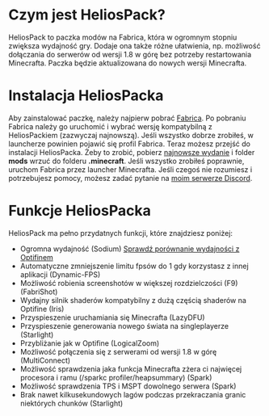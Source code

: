 # Czym jest HeliosPack?

HeliosPack to paczka modów na Fabrica, która w ogromnym stopniu zwiększa wydajność gry. Dodaje ona także różne ułatwienia, np. możliwość dołączania do serwerów od wersji 1.8 w górę bez potrzeby restartowania Minecrafta. Paczka będzie aktualizowana do nowych wersji Minecrafta.


# Instalacja HeliosPacka

Aby zainstalować paczkę, należy najpierw pobrać [Fabrica](https://fabricmc.net/use/). Po pobraniu Fabrica należy go uruchomić i wybrać wersję kompatybilną z HeliosPackiem (zazwyczaj najnowszą). Jeśli wszystko dobrze zrobiłeś, w launcherze powinien pojawić się profil Fabrica. Teraz możesz przejść do instalacji HeliosPacka. Żeby to zrobić, pobierz [najnowsze wydanie](https://github.com/Helios3991/heliospack/releases/) i folder **mods** wrzuć do folderu **.minecraft**. Jeśli wszystko zrobiłeś poprawnie, uruchom Fabrica przez launcher Minecrafta. Jeśli czegoś nie rozumiesz i potrzebujesz pomocy, możesz zadać pytanie na [moim serwerze Discord](https://discord.gg/KB7ghEn).


# Funkcje HeliosPacka

HeliosPack ma pełno przydatnych funkcji, które znajdziesz poniżej:

- Ogromna wydajność (Sodium) [Sprawdź porównanie wydajności z Optifinem](https://thecatapi.com/)
- Automatyczne zmniejszenie limitu fpsów do 1 gdy korzystasz z innej aplikacji (Dynamic-FPS)
- Możliwość robienia screenshotów w większej rozdzielczości (F9) (FabriShot)
- Wydajny silnik shaderów kompatybilny z dużą częścią shaderów na Optifine (Iris)
- Przyspieszenie uruchamiania się Minecrafta (LazyDFU)
- Przyspieszenie generowania nowego świata na singleplayerze (Starlight)
- Przybliżanie jak w Optifine (LogicalZoom)
- Możliwość połączenia się z serwerami od wersji 1.8 w górę (MultiConnect)
- Możliwość sprawdzenia jaka funkcja Minecrafta zżera ci najwięcej procesora i ramu (/sparkc profiler/heapsummary) (Spark)
- Możliwość sprawdzenia TPS i MSPT dowolnego serwera (Spark)
- Brak nawet kilkusekundowych lagów podczas przekraczania granic niektórych chunków (Starlight)
